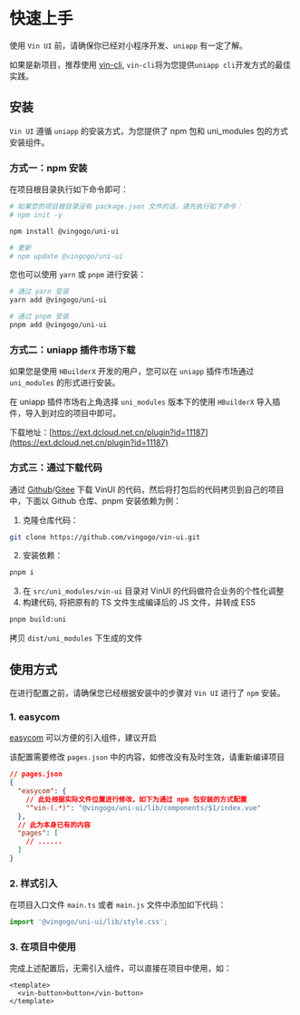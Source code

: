 # 快速上手

使用 `Vin UI` 前，请确保你已经对小程序开发、`uniapp` 有一定了解。

如果是新项目，推荐使用 [vin-cli](https://github.com/vingogo/vin-cli), `vin-cli`将为您提供`uniapp cli`开发方式的最佳实践。

## 安装

`Vin UI` 遵循 `uniapp` 的安装方式，为您提供了 npm 包和 uni_modules 包的方式安装组件。

### 方式一：npm 安装

在项目根目录执行如下命令即可：

```bash
# 如果您的项目根目录没有 package.json 文件的话，请先执行如下命令：
# npm init -y

npm install @vingogo/uni-ui

# 更新
# npm update @vingogo/uni-ui
```

您也可以使用 `yarn` 或 `pnpm` 进行安装：

```bash
# 通过 yarn 安装
yarn add @vingogo/uni-ui

# 通过 pnpm 安装
pnpm add @vingogo/uni-ui
```

### 方式二：uniapp 插件市场下载

如果您是使用 `HBuilderX` 开发的用户，您可以在 `uniapp` 插件市场通过 `uni_modules` 的形式进行安装。

在 uniapp 插件市场右上角选择 `uni_modules` 版本下的使用 `HBuilderX` 导入插件，导入到对应的项目中即可。

下载地址：[https://ext.dcloud.net.cn/plugin?id=11187](https://ext.dcloud.net.cn/plugin?id=11187)

### 方式三：通过下载代码

通过 [Github](https://github.com/vingogo/vin-ui)/[Gitee](https://gitee.com/vingogo/vin-ui) 下载 VinUI 的代码，然后将打包后的代码拷贝到自己的项目中，下面以 Github 仓库、pnpm 安装依赖为例：

1. 克隆仓库代码：

```bash
git clone https://github.com/vingogo/vin-ui.git
```

2. 安装依赖：

```bash
pnpm i
```

3. 在 `src/uni_modules/vin-ui` 目录对 VinUI 的代码做符合业务的个性化调整
4. 构建代码, 将把原有的 TS 文件生成编译后的 JS 文件，并转成 ES5

```bash
pnpm build:uni
```

拷贝 `dist/uni_modules` 下生成的文件

## 使用方式

在进行配置之前，请确保您已经根据安装中的步骤对 `Vin UI` 进行了 `npm` 安装。

### 1. easycom

[easycom](https://uniapp.dcloud.net.cn/collocation/pages.html#easycom) 可以方便的引入组件，建议开启

该配置需要修改 `pages.json` 中的内容，如修改没有及时生效，请重新编译项目

```json
// pages.json
{
  "easycom": {
    // 此处根据实际文件位置进行修改，如下为通过 npm 包安装的方式配置
    "^vin-(.*)": "@vingogo/uni-ui/lib/components/$1/index.vue"
  },
  // 此为本身已有的内容
  "pages": [
    // ......
  ]
}
```

### 2. 样式引入

在项目入口文件 `main.ts` 或者 `main.js` 文件中添加如下代码：

```js
import '@vingogo/uni-ui/lib/style.css';
```

### 3. 在项目中使用

完成上述配置后，无需引入组件，可以直接在项目中使用，如：

```vue
<template>
  <vin-button>button</vin-button>
</template>
```

